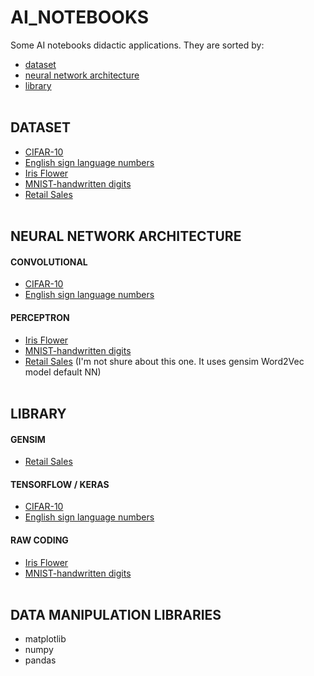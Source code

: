 # AI_NOTEBOOKS
Some AI notebooks didactic applications. 
They are sorted by:
- [dataset](#dataset)
- [neural network architecture](#neural-network-architecture)
- [library](#library)<br><br>

## DATASET
- [CIFAR-10](/CIFAR10_dataset.ipynb)
- [English sign language numbers](/EnglishSignLanguageNumbers_dataset.ipynb)
- [Iris Flower](/IrisFlower_dataset.ipynb)
- [MNIST-handwritten digits](/MNIST_handwrittenDigit_database.ipynb)
- [Retail Sales](/RetailSales.ipynb)<br><br>

## NEURAL NETWORK ARCHITECTURE
#### CONVOLUTIONAL
- [CIFAR-10](/CIFAR10_dataset.ipynb)
- [English sign language numbers](/EnglishSignLanguageNumbers_dataset.ipynb)
#### PERCEPTRON
- [Iris Flower](/IrisFlower_dataset.ipynb)
- [MNIST-handwritten digits](/MNIST_handwrittenDigit_database.ipynb)
- [Retail Sales](/RetailSales.ipynb) (I'm not shure about this one. It uses gensim Word2Vec model default NN)<br><br>

## LIBRARY
#### GENSIM
- [Retail Sales](/RetailSales.ipynb)
#### TENSORFLOW / KERAS
- [CIFAR-10](/CIFAR10_dataset.ipynb)
- [English sign language numbers](/EnglishSignLanguageNumbers_dataset.ipynb)
#### RAW CODING
- [Iris Flower](/IrisFlower_dataset.ipynb)
- [MNIST-handwritten digits](/MNIST_handwrittenDigit_database.ipynb)<br><br>

## DATA MANIPULATION LIBRARIES
- matplotlib
- numpy
- pandas
